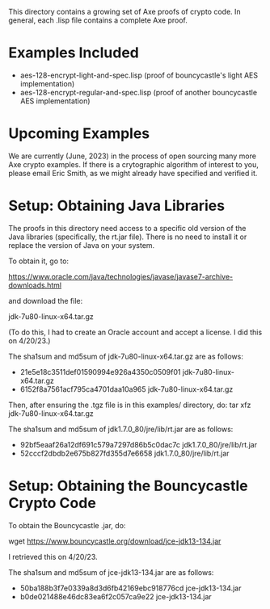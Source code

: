 This directory contains a growing set of Axe proofs of crypto code.  In general, each
.lisp file contains a complete Axe proof.

# Examples Included

- aes-128-encrypt-light-and-spec.lisp (proof of bouncycastle's light AES implementation)
- aes-128-encrypt-regular-and-spec.lisp (proof of another bouncycastle AES implementation)

# Upcoming Examples

We are currently (June, 2023) in the process of open sourcing many more Axe crypto examples.  If there is a crytographic algorithm of interest to you, please email Eric Smith, as we might already have specified and verified it.

# Setup: Obtaining Java Libraries

The proofs in this directory need access to a specific old version of the Java
libraries (specifically, the rt.jar file).  There is no need to install it or
replace the version of Java on your system.

To obtain it, go to:

https://www.oracle.com/java/technologies/javase/javase7-archive-downloads.html

and download the file:

jdk-7u80-linux-x64.tar.gz

(To do this, I had to create an Oracle account and accept a license. I did this
on 4/20/23.)

The sha1sum and md5sum of jdk-7u80-linux-x64.tar.gz are as follows:
- 21e5e18c3511def01590994e926a4350c0509f01  jdk-7u80-linux-x64.tar.gz
- 6152f8a7561acf795ca4701daa10a965  jdk-7u80-linux-x64.tar.gz

Then, after ensuring the .tgz file is in this examples/ directory, do:
tar xfz jdk-7u80-linux-x64.tar.gz

The sha1sum and md5sum of jdk1.7.0_80/jre/lib/rt.jar are as follows:
- 92bf5eaaf26a12df691c579a7297d86b5c0dac7c  jdk1.7.0_80/jre/lib/rt.jar
- 52cccf2dbdb2e675b827fd355d7e6658  jdk1.7.0_80/jre/lib/rt.jar

# Setup: Obtaining the Bouncycastle Crypto Code

To obtain the Bouncycastle .jar, do:

wget https://www.bouncycastle.org/download/jce-jdk13-134.jar

I retrieved this on 4/20/23.

The sha1sum and md5sum of jce-jdk13-134.jar are as follows:
- 50ba188b3f7e0339a8d3d6fb42169ebc918776cd  jce-jdk13-134.jar
- b0de021488e46dc83ea6f2c057ca9e22  jce-jdk13-134.jar
